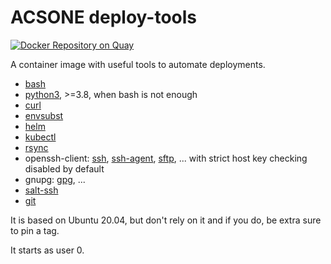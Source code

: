 # ACSONE deploy-tools

[![Docker Repository on Quay](https://quay.io/repository/acsone/deploy-tools/status "Docker Repository on Quay")](https://quay.io/repository/acsone/deploy-tools)

A container image with useful tools to automate deployments.

- [bash](https://linux.die.net/man/1/bash)
- [python3](https://www.python.org/doc/), >=3.8, when bash is not enough
- [curl](https://linux.die.net/man/1/curl)
- [envsubst](https://linux.die.net/man/1/envsubst)
- [helm](https://helm.sh/)
- [kubectl](https://kubernetes.io/docs/reference/kubectl/overview/)
- [rsync](https://linux.die.net/man/1/rsync)
- openssh-client: [ssh](https://linux.die.net/man/1/ssh),
  [ssh-agent](https://linux.die.net/man/1/ssh-agent),
  [sftp](https://linux.die.net/man/1/sftp), ... with strict host key checking
  disabled by default
- gnupg: [gpg](https://linux.die.net/man/1/gpg), ...
- [salt-ssh](https://docs.saltproject.io/en/latest/topics/ssh/)
- [git](https://git-scm.com/)

It is based on Ubuntu 20.04, but don't rely on it and if you do, be
extra sure to pin a tag.

It starts as user 0.
